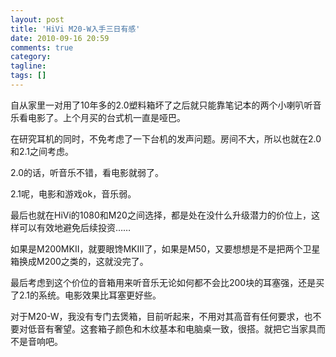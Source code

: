 ```yaml
---
layout: post
title: 'HiVi M20-W入手三日有感'
date: 2010-09-16 20:59
comments: true
category: 
tagline: 
tags: []
---
```

    

自从家里一对用了10年多的2.0塑料箱坏了之后就只能靠笔记本的两个小喇叭听音乐看电影了。上个月买的台式机一直是哑巴。

在研究耳机的同时，不免考虑了一下台机的发声问题。房间不大，所以也就在2.0和2.1之间考虑。

2.0的话，听音乐不错，看电影就弱了。

2.1呢，电影和游戏ok，音乐弱。

最后也就在HiVi的1080和M20之间选择，都是处在没什么升级潜力的价位上，这样可以有效地避免后续投资……

如果是M200MKII，就要眼馋MKIII了，如果是M50，又要想想是不是把两个卫星箱换成M200之类的，这就没完了。

最后考虑到这个价位的音箱用来听音乐无论如何都不会比200块的耳塞强，还是买了2.1的系统。电影效果比耳塞更好些。

对于M20-W，我没有专门去煲箱，目前听起来，不用对其高音有任何要求，也不要对低音有奢望。这套箱子颜色和木纹基本和电脑桌一致，很搭。就把它当家具而不是音响吧。
